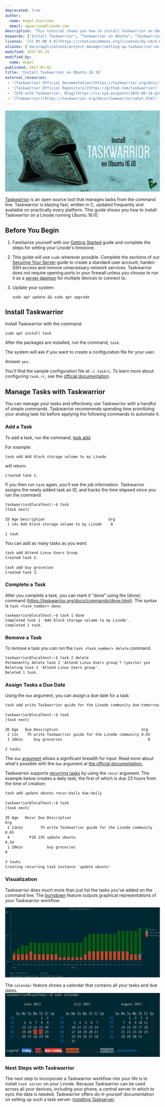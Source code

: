 ```yaml
---
deprecated: true
author:
  name: Angel Guarisma
  email: aguarisma@linode.com
description: 'This tutorial shows you how to install Taskwarrior on Ubuntu 16.10'
keywords: ["Install Taskwarrior", "Taskwarrior on Ubuntu", "Taskwarrior server"]
license: '[CC BY-ND 4.0](https://creativecommons.org/licenses/by-nd/4.0)'
aliases: ['docs/applications/project-manager/setting-up-taskwarrior-on-ubuntu-16-04/']
modified: 2017-05-23
modified_by:
  name: Angel
published: 2017-07-01
title: 'Install Taskwarrior on Ubuntu 16.10'
external_resources:
 - '[Taskwarrior Official Documentation](https://taskwarrior.org/docs/)'
 - '[Taskwarrior Official Repository](https://github.com/taskwarrior)'
 - '[GTD with Taskwarrior, Blog](https://cs-syd.eu/posts/2015-06-14-gtd-with-taskwarrior-part-1-intro.html)'
 - '[Timewarrior](https://taskwarrior.org/docs/timewarrior/what.html)'
---
```



![Task Warror Title Graphic](/docs/assets/taskwarrior/Taskwarrior.png)

[Taskwarrior](https://taskwarrior.org/) is an open source tool that manages tasks from the command line. Taskwarrior is blazing fast, written in C, updated frequently and available on practically every platform. This guide shows you how to install Taskwarrior on a Linode running Ubuntu 16.10.

## Before You Begin

1.  Familiarize yourself with our [Getting Started](/docs/getting-started) guide and complete the steps for setting your Linode's timezone.

2.  This guide will use `sudo` wherever possible. Complete the sections of our [Securing Your Server](/docs/security/securing-your-server) guide to create a standard user account, harden SSH access and remove unnecessary network services. Taskwarrior does not require opening ports in your firewall unless you choose to run it as a [server daemon](https://taskwarrior.org/docs/#taskd) for multiple devices to connect to.

3.  Update your system:

        sudo apt update && sudo apt upgrade

## Install Taskwarrior

Install Taskwarrior with the command:

    sudo apt install task

After the packages are installed, run the command, `task`.

The system will ask if you want to create a configuration file for your user.

Answer `yes`.

You'll find the sample configuration file at `~/.taskrc`. To learn more about configuring `task.rc`, see the [official documentation](https://taskwarrior.org/docs/configuration.html).

## Manage Tasks with Taskwarrior

You can manage your tasks and effectively use Taskwarrior with a handful of simple commands. Taskwarrior recommends spending time prioritizing your analog task list before applying the following commands to automate it.

### Add a Task

To add a task, run the command, [task add](https://taskwarrior.org/docs/commands/add.html).

For example:

    task add Add block storage volume to my Linode

will return:

    Created task 1.

If you then run `task` again, you'll see the job information. Taskwarrior assigns the newly added task an ID, and tracks the time elapsed since you ran the command.

    taskwarrior@localhost:~$ task
    [task next]

    ID Age Description                             Urg
     1 14s Add block storage volume to my Linode    0

    1 task

You can add as many tasks as you want.

    task add Attend Linux Users Group
    Created task 2.

    task add buy groceries
    Created task 3.

### Complete a Task

After you complete a task, you can mark it "done" using the [done] command (https://taskwarrior.org/docs/commands/done.html). The syntax is `task <task_number> done`.

    taskwarrior@localhost:~$ task 1 done
    Completed task 1 'Add block storage volume to my Linode'.
    Completed 1 task.

### Remove a Task

To remove a task you can run the `task <task_number> delete` command.

    taskwarrior@localhost:~$ task 2 delete
    Permanently delete task 2 'Attend Linux Users group'? (yes/no) yes
    Deleting task 2 'Attend Linux Users group'.
    Deleted 1 task.

### Assign Tasks a Due Date

Using the `due` argument, you can assign a due date for a task:

	task add write Taskwarrior guide for the Linode community due:tomorrow

	taskwarrior@localhost:~$ task
	[task next]

	ID Age   Due Description                                      Urg
 	 2 11s    7h write Taskwarrior guide for the Linode community 8.65
 	 1 16min     buy groceries                                       0

	2 tasks

The `due` [argument](https://taskwarrior.org/docs/dates.html#due) allows a significant breadth for input. Read more about what's possible with the `due` argument at [the official documentation.](https://taskwarrior.org/docs/dates.html)

Taskwarrior supports [recurring tasks](https://taskwarrior.org/docs/recurrence.html) by using the `recur` argument. The example below creates a daily task, the first of which is due 23 hours from the time of creation:

    task add update ubuntu recur:daily due:daily

    taskwarrior@localhost:~$ task
    [task next]

    ID Age   Recur Due Description                                      Urg
     2 11min        7h write Taskwarrior guide for the Linode community 8.65
     4         P1D 23h update ubuntu                                    8.34
     1 28min           buy groceries                                       0

    3 tasks
    Creating recurring task instance 'update ubuntu'

### Visualization

Taskwarrior does much more than just list the tasks you've added on the command line. The [burndown](https://taskwarrior.org/docs/commands/burndown.html) feature outputs graphical representations of your Taskwarrior workflow.

![Task Warrior Burndown](/docs/assets/taskwarrior/tw-burndown.png)

The `calendar` feature shows a calendar that contains all your tasks and due dates.
![Task calendar](/docs/assets/taskwarrior/tw-calendar.png)

### Next Steps with Taskwarrior

The next step to incorporate a Taskwarrior workflow into your life is to install `task server` on your Linode. Because Taskwarrior can be used across all your devices, including your phone, a central server in which to sync the data is needed. Taskwarrior offers do-it-yourself documentation on setting up such a task server: [Installing Taskserver](https://taskwarrior.org/docs/taskserver/setup.html).
